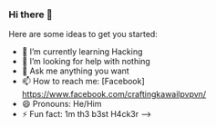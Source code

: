 ### Hi there 👋

Here are some ideas to get you started:

- 🌱 I’m currently learning Hacking
- 🤔 I’m looking for help with nothing
- 💬 Ask me anything you want
- 📫 How to reach me: [Facebook] https://www.facebook.com/craftingkawailpvpvn/
- 😄 Pronouns: He/Him
- ⚡ Fun fact: 1m th3 b3st H4ck3r
-->
